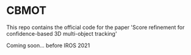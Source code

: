 # CBMOT
This repo contains the official code for the paper 'Score refinement for confidence-based 3D multi-object tracking'

Coming soon... before IROS 2021
